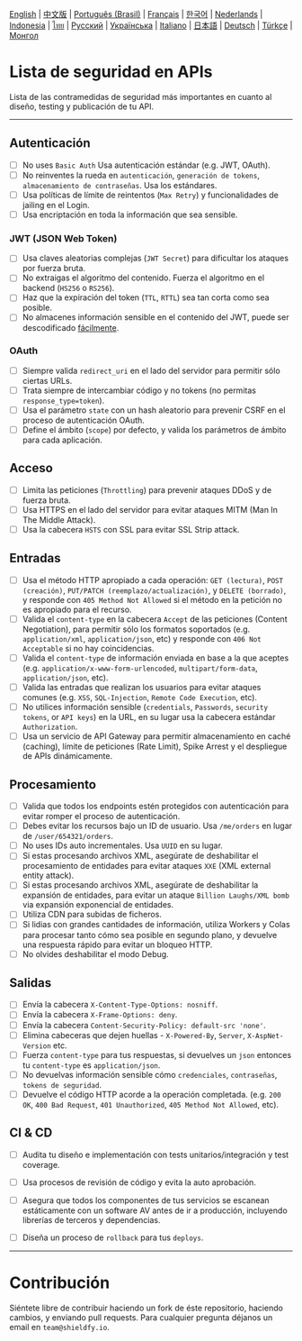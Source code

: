 [English](./README.md) | [中文版](./README-zh.md) | [Português (Brasil)](./README-pt_BR.md) | [Français](./README-fr.md) | [한국어](./README-ko.md) | [Nederlands](./README-nl.md) | [Indonesia](./README-id.md) | [ไทย](./README-th.md) | [Русский](./README-ru.md) | [Українська](./README-uk.md) | [Italiano](./README-it.md) | [日本語](./README-jp.md) | [Deutsch](./README-de.md) | [Türkçe](./README-tr.md) | [Монгол](./README-mn.md)

# Lista de seguridad en APIs
Lista de las contramedidas de seguridad más importantes en cuanto al diseño, testing y publicación de tu API.

------------------------------------------------------------------------------
## Autenticación
- [ ] No uses `Basic Auth` Usa autenticación estándar (e.g. JWT, OAuth).
- [ ] No reinventes la rueda en `autenticación`, `generación de tokens`, `almacenamiento de contraseñas`. Usa los estándares.
- [ ] Usa políticas de límite de reintentos (`Max Retry`) y funcionalidades de jailing en el Login.
- [ ] Usa encriptación en toda la información que sea sensible.

### JWT (JSON Web Token)
- [ ] Usa claves aleatorias complejas (`JWT Secret`) para dificultar los ataques por fuerza bruta.
- [ ] No extraigas el algoritmo del contenido. Fuerza el algoritmo en el backend (`HS256` o `RS256`).
- [ ] Haz que la expiración del token (`TTL`, `RTTL`) sea tan corta como sea posible.
- [ ] No almacenes información sensible en el contenido del JWT, puede ser descodificado [fácilmente](https://jwt.io/#debugger-io).

### OAuth
- [ ] Siempre valida `redirect_uri` en el lado del servidor para permitir sólo ciertas URLs.
- [ ] Trata siempre de intercambiar código y no tokens (no permitas `response_type=token`).
- [ ] Usa el parámetro `state` con un hash aleatorio para prevenir CSRF en el proceso de autenticación OAuth.
- [ ] Define el ámbito (`scope`) por defecto, y valida los parámetros de ámbito para cada aplicación.

## Acceso
- [ ] Limita las peticiones (`Throttling`) para prevenir ataques DDoS y de fuerza bruta.
- [ ] Usa HTTPS en el lado del servidor para evitar ataques MITM (Man In The Middle Attack).
- [ ] Usa la cabecera `HSTS` con SSL para evitar SSL Strip attack.

## Entradas
- [ ] Usa el método HTTP apropiado a cada operación: `GET (lectura)`, `POST (creación)`, `PUT/PATCH (reemplazo/actualización)`, y `DELETE (borrado)`, y responde con `405 Method Not Allowed` si el método en la petición no es apropiado para el recurso.
- [ ] Valida el `content-type` en la cabecera `Accept` de las peticiones (Content Negotiation), para permitir sólo los formatos soportados (e.g. `application/xml`, `application/json`, etc) y responde con `406 Not Acceptable` si no hay coincidencias.
- [ ] Valida el `content-type` de información enviada en base a la que aceptes (e.g. `application/x-www-form-urlencoded`, `multipart/form-data`, `application/json`, etc).
- [ ] Valida las entradas que realizan los usuarios para evitar ataques comunes (e.g. `XSS`, `SQL-Injection`, `Remote Code Execution`, etc).
- [ ] No utilices información sensible (`credentials`, `Passwords`, `security tokens`, or `API keys`) en la URL, en su lugar usa la cabecera estándar `Authorization`.
- [ ] Usa un servicio de API Gateway para permitir almacenamiento en caché (caching), límite de peticiones (Rate Limit), Spike Arrest y el despliegue de APIs dinámicamente.

## Procesamiento
- [ ] Valida que todos los endpoints estén protegidos con autenticación para evitar romper el proceso de autenticación.
- [ ] Debes evitar los recursos bajo un ID de usuario. Usa `/me/orders` en lugar de `/user/654321/orders`.
- [ ] No uses IDs auto incrementales. Usa `UUID` en su lugar.
- [ ] Si estas procesando archivos XML, asegúrate de deshabilitar el procesamiento de entidades para evitar ataques `XXE` (XML external entity attack).
- [ ] Si estas procesando archivos XML, asegúrate de deshabilitar la expansión de entidades, para evitar un ataque `Billion Laughs/XML bomb` via expansión exponencial de entidades.
- [ ] Utiliza CDN para subidas de ficheros.
- [ ] Si lidias con grandes cantidades de información, utiliza Workers y Colas para procesar tanto cómo sea posible en segundo plano, y devuelve una respuesta rápido para evitar un bloqueo HTTP.
- [ ] No olvides deshabilitar el modo Debug.

## Salidas
- [ ] Envía la cabecera `X-Content-Type-Options: nosniff`.
- [ ] Envía la cabecera `X-Frame-Options: deny`.
- [ ] Envía la cabecera `Content-Security-Policy: default-src 'none'`.
- [ ] Elimina cabeceras que dejen huellas - `X-Powered-By`, `Server`, `X-AspNet-Version` etc.
- [ ] Fuerza `content-type` para tus respuestas, si devuelves un `json` entonces tu `content-type` es `application/json`.
- [ ] No devuelvas información sensible cómo `credenciales`, `contraseñas`, `tokens de seguridad`.
- [ ] Devuelve el código HTTP acorde a la operación completada. (e.g. `200 OK`, `400 Bad Request`, `401 Unauthorized`, `405 Method Not Allowed`, etc).

## CI & CD
- [ ] Audita tu diseño e implementación con tests unitarios/integración y test coverage.
- [ ] Usa procesos de revisión de código y evita la auto aprobación.
- [ ] Asegura que todos los componentes de tus servicios se escanean estáticamente con un software AV antes de ir a producción, incluyendo librerías de terceros y dependencias.
- [ ] Diseña un proceso de `rollback` para tus `deploys`.


------------------------------------------------------------------------------

# Contribución
Siéntete libre de contribuir haciendo un fork de éste repositorio, haciendo cambios, y enviando pull requests. Para cualquier pregunta déjanos un email en `team@shieldfy.io`.
